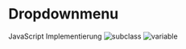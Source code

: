 # Dropdownmenu
JavaScript Implementierung
![subclass](https://user-images.githubusercontent.com/87094407/137292160-bd18c517-6a90-4932-9993-227a6132744d.png)
![variable](https://user-images.githubusercontent.com/87094407/137292670-64b41a61-67f4-468e-9c38-c46596c6718d.PNG)
